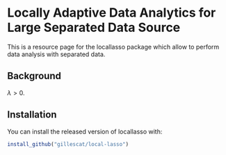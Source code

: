 
<!-- README.md is generated from README.Rmd. Please edit that file -->
Locally Adaptive Data Analytics for Large Separated Data Source
==========

<!-- badges: start -->
<!-- badges: end -->
This is a resource page for the locallasso package which allow to perform data analysis with separated data. 

Background
------------

$\lambda > 0$.

Installation
------------

You can install the released version of locallasso with:

``` r
install_github("gillescat/local-lasso")
```
